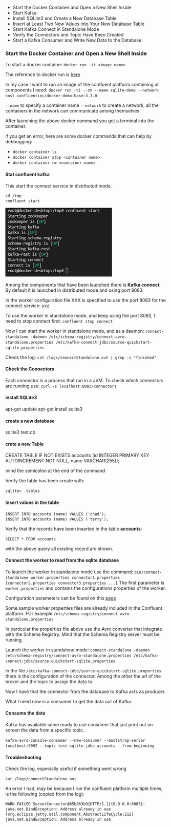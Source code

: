 - Start the Docker Container and Open a New Shell Inside
- Start Kafka
- Install SQLite3 and Create a New Database Table
- Insert at Least Two New Values into Your New Database Table
- Start Kafka Connect in Standalone Mode
- Verify the Connectors and Topic Have Been Created
- Start a Kafka Consumer and Write New Data to the Database



### Start the Docker Container and Open a New Shell Inside

To start a docker container
`docker run -it <image_name>`

The reference to docker run is [here](https://docs.docker.com/engine/reference/run/)

In my case I want to run an image of the confluent platform containing all components I need:
`docker run -ti --rm --name sqlite-demo --network host confluentinc/docker-demo-base:3.3.0`

`--name` to specify a container name
`--network` to create a network, all the containers in the network can communicate among themselves

After launching the above docker command you get a terminal into the container.

if you get an error, here are some docker commands that can help by debbugging:
- `docker container ls`
- `docker container stop <container name>`
- `docker container rm <container name>`


#### Stat confluent kafka

This start the connect service in distributed mode. 

```
cd /tmp
confluent start
```
![start kafka](pics\starting-kafka.png)

Among the components that have been launched there is **Kafka connect**. By default it is launched in distributed mode and using port 8083.

In the worker configuration file XXX is specified to use the port 8083 for the connect service:
yxz

To use the worker in standalone mode, and keep using the port 8083, I need to stop connect first:
`confluent stop connect`

Now I can start the worker in standalone mode, and as a daemon:
`connect-standalone -daemon /etc/schema-registry/connect-avro-standalone.properties /etc/kafka-connect-jdbc/source-quickstart-sqlite.properties`

Check the log:
`cat /logs/connectStandalone.out | grep -i "finished"`

#### Check the Connectors

Each connector is a process that run in a JVM. To check which connectors are running use:
`curl -s localhost:8083/connectors`



#### install SQLite3 

apt-get update
apt-get install sqlite3

#### create a new database

sqlite3 test.db

#### crete a new Table

CREATE TABLE IF NOT EXISTS accounts (id INTEGER PRIMARY KEY AUTOINCREMENT NOT NULL, name VARCHAR(255));

mind the semicolon at the end of the command

Verify the table has been create with:

`sqlite> .tables`

#### Insert values in the table


```
INSERT INTO accounts (name) VALUES ('chad');
INSERT INTO accounts (name) VALUES ('terry');
```

Verify that the records have been inserted in the table **accounts**:

`SELECT * FROM accounts`

with the above query all existing record are shown.


#### Connect the worker to read from the sqlite database

To launch the worker in standalone mode use the command:
`bin/connect-standalone worker.properties connector1.properties [connector2.properties connector3.properties ...]`
The first parameter is `worker.properties` and contains the configurations properties of the worker.

Configuration parameters can be found on this [page](https://docs.confluent.io/platform/current/connect/references/allconfigs.html)

Some sample worker properties files are already included in the Confluent platform. FOr example 
`/etc/schema-registry/connect-avro-standalone.properties`

In particular the properties file above use the Avro converter that integrate with the Schema Registry. Mind that the Schema Registry server must be running.

Launch the worker in standalone mode:
`connect-standalone -daemon /etc/schema-registry/connect-avro-standalone.properties /etc/kafka-connect-jdbc/source-quickstart-sqlite.properties`

In the file `/etc/kafka-connect-jdbc/source-quickstart-sqlite.properties` there is the configuration of the connector.
Among the other the url of the broker and the topic to assign the data to.


Now I have that the connector from the database to Kafka acts as producer.

What I need now is a consumer to get the data out of Kafka.

#### Consume the data

Kafka has available some ready to use consumer that just print out on screen the data from a specific topic.


`kafka-avro-console-consumer --new-consumer --bootstrap-server localhost:9092 --topic test-sqlite-jdbc-accounts --from-beginning`



#### Troubleshooting

Check the log, especially useful if something went wrong

`cat /logs/connectStandalone.out`

An error I had, may be because I run the confluent platform multiple times, is the following (copied from the log):

```
WARN FAILED ServerConnector@65b863b9{HTTP/1.1}{0.0.0.0:8083}: java.net.BindException: Address already in use (org.eclipse.jetty.util.component.AbstractLifeCycle:212)
java.net.BindException: Address already in use
```
